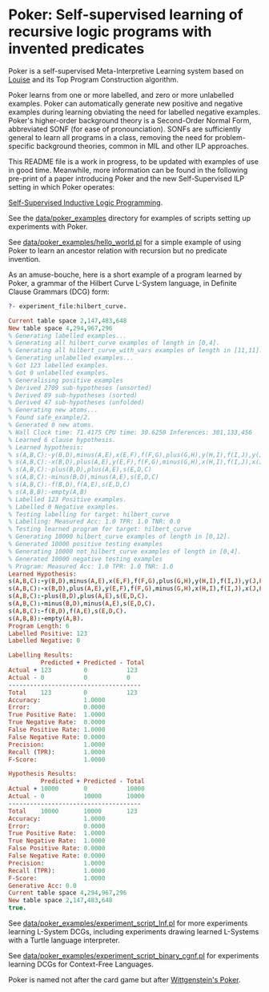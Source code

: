 Poker: Self-supervised learning of recursive logic programs with invented predicates  
====================================================================================

Poker is a self-supervised Meta-Interpretive Learning system based on
[Louise](https://github.com/stassa/vanilla/tree/master/lib/louise) and its Top
Program Construction algorithm.

Poker learns from one or more labelled, and zero or more unlabelled examples.
Poker can automatically generate new positive and negative examples during
learning obviating the need for labelled negative examples. Poker's higher-order
background theory is a Second-Order Normal Form, abbreviated SONF (for ease of
pronounciation). SONFs are sufficiently general to learn all programs in a
class, removing the need for problem-specific background theories, common in MIL
and other ILP approaches.

This README file is a work in progress, to be updated with examples of use in
good time. Meanwhile, more information can be found in the following pre-print
of a paper introducing Poker and the new Self-Supervised ILP setting in which
Poker operates: 

[Self-Supervised Inductive Logic Programming](https://arxiv.org/abs/2507.16405). 

See the [data/poker_examples](data/poker_examples) directory for examples of
scripts setting up experiments with Poker.

See
[data/poker_examples/hello_world.pl](data/poker_examples/hello_world_poker.pl)
for a simple example of using Poker to learn an ancestor relation with recursion
but no predicate invention.

As an amuse-bouche, here is a short example of a program learned by Poker, a
grammar of the Hilbert Curve L-System language, in Definite Clause Grammars
(DCG) form:

```prolog
?- experiment_file:hilbert_curve.

Current table space 2,147,483,648
New table space 4,294,967,296
% Generating labelled examples...
% Generating all hilbert_curve examples of length in [0,4].
% Generating all hilbert_curve_with_vars examples of length in [11,11].
% Generating unlabelled examples...
% Got 123 labelled examples.
% Got 0 unlabelled examples.
% Generalising positive examples
% Derived 2709 sub-hypotheses (unsorted)
% Derived 89 sub-hypotheses (sorted)
% Derived 47 sub-hypotheses (unfolded)
% Generating new atoms...
% Found safe_example/2.
% Generated 0 new atoms.
% Wall Clock time: 71.4175 CPU time: 30.6250 Inferences: 301,133,456
% Learned 6 clause hypothesis.
% Learned hypothesis:
% s(A,B,C):-y(B,D),minus(A,E),x(E,F),f(F,G),plus(G,H),y(H,I),f(I,J),y(J,K),plus(K,L),f(L,M),x(M,N),minus(N,O),s(O,D,C)
% s(A,B,C):-x(B,D),plus(A,E),y(E,F),f(F,G),minus(G,H),x(H,I),f(I,J),x(J,K),minus(K,L),f(L,M),y(M,N),plus(N,O),s(O,D,C)
% s(A,B,C):-plus(B,D),plus(A,E),s(E,D,C)
% s(A,B,C):-minus(B,D),minus(A,E),s(E,D,C)
% s(A,B,C):-f(B,D),f(A,E),s(E,D,C)
% s(A,B,B):-empty(A,B)
% Labelled 123 Positive examples.
% Labelled 0 Negative examples.
% Testing labelling for target: hilbert_curve
% Labelling: Measured Acc: 1.0 TPR: 1.0 TNR: 0.0
% Testing learned program for target: hilbert_curve
% Generating 10000 hilbert_curve examples of length in [0,12].
% Generated 10000 positive testing examples
% Generating 10000 not_hilbert_curve examples of length in [0,4].
% Generated 10000 negative testing examples
% Program: Measured Acc: 1.0 TPR: 1.0 TNR: 1.0
Learned Hypothesis:
s(A,B,C):-y(B,D),minus(A,E),x(E,F),f(F,G),plus(G,H),y(H,I),f(I,J),y(J,K),plus(K,L),f(L,M),x(M,N),minus(N,O),s(O,D,C).
s(A,B,C):-x(B,D),plus(A,E),y(E,F),f(F,G),minus(G,H),x(H,I),f(I,J),x(J,K),minus(K,L),f(L,M),y(M,N),plus(N,O),s(O,D,C).
s(A,B,C):-plus(B,D),plus(A,E),s(E,D,C).
s(A,B,C):-minus(B,D),minus(A,E),s(E,D,C).
s(A,B,C):-f(B,D),f(A,E),s(E,D,C).
s(A,B,B):-empty(A,B).
Program Length: 6
Labelled Positive: 123
Labelled Negative: 0

Labelling Results:
         Predicted + Predicted - Total
Actual + 123         0           123
Actual - 0           0           0
-------------------------------------
Total    123         0           123
Accuracy:            1.0000
Error:               0.0000
True Positive Rate:  1.0000
True Negative Rate:  0.0000
False Positive Rate: 1.0000
False Negative Rate: 0.0000
Precision:           1.0000
Recall (TPR):        1.0000
F-Score:             1.0000

Hypothesis Results:
         Predicted + Predicted - Total
Actual + 10000       0           10000
Actual - 0           10000       10000
-------------------------------------
Total    10000       10000       123
Accuracy:            1.0000
Error:               0.0000
True Positive Rate:  1.0000
True Negative Rate:  1.0000
False Positive Rate: 0.0000
False Negative Rate: 0.0000
Precision:           1.0000
Recall (TPR):        1.0000
F-Score:             1.0000
Generative Acc: 0.0
Current table space 4,294,967,296
New table space 2,147,483,648
true.
```

See
[data/poker_examples/experiment_script_lnf.pl](data/poker_examples/experiment_script_lnf.pl)
for more experiments learning L-System DCGs, including experiments drawing
learned L-Systems with a Turtle language interpreter.

See
[data/poker_examples/experiment_script_binary_cgnf.pl](data/poker_examples/experiment_script_binary_cgnf.pl)
for experiments learning DCGs for Context-Free Languages.

Poker is named not after the card game but after [Wittgenstein's
Poker](https://en.wikipedia.org/wiki/Wittgenstein%27s_Poker).
